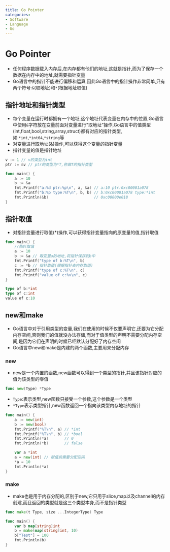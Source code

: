 ```yaml
---
title: Go Pointer
categories:
- Software
- Language
- Go
---
```

# Go Pointer

- 任何程序数据载入内存后,在内存都有他们的地址,这就是指针,而为了保存一个数据在内存中的地址,就需要指针变量
- Go语言中的指针不能进行偏移和运算,因此Go语言中的指针操作非常简单,只有两个符号:`&`(取地址)和`*`(根据地址取值)

## 指针地址和指针类型

- 每个变量在运行时都拥有一个地址,这个地址代表变量在内存中的位置,Go语言中使用`&`字符放在变量前面对变量进行"取地址”操作,Go语言中的值类型(int,float,bool,string,array,struct)都有对应的指针类型,如:`*int`,`*int64`,`*string`等
- 对变量进行取地址(&)操作,可以获得这个变量的指针变量
- 指针变量的值是指针地址

```go
v := 1 // v的类型为int
ptr := &v // ptr的类型为*T,称做T的指针类型
```

```go
func main() {
	a := 10
	b := &a
	fmt.Printf("a:%d ptr:%p\n", a, &a) // a:10 ptr:0xc00001a078
	fmt.Printf("b:%p type:%T\n", b, b) // b:0xc00001a078 type:*int
	fmt.Println(&b)                    // 0xc00000e018
}
```

## 指针取值

- 对指针变量进行取值(*)操作,可以获得指针变量指向的原变量的值,指针取值

```go
func main() {
	//指针取值
	a := 10
	b := &a // 取变量a的地址,将指针保存到b中
	fmt.Printf("type of b:%T\n", b)
	c := *b // 指针取值(根据指针去内存取值)
	fmt.Printf("type of c:%T\n", c)
	fmt.Printf("value of c:%v\n", c)
}
```

```go
type of b:*int
type of c:int
value of c:10
```

## new和make

- Go语言中对于引用类型的变量,我们在使用的时候不仅要声明它,还要为它分配内存空间,否则我们的值就没办法存储,而对于值类型的声明不需要分配内存空间,是因为它们在声明的时候已经默认分配好了内存空间
- Go语言中new和make是内建的两个函数,主要用来分配内存

### new

- new是一个内置的函数,new函数可以得到一个类型的指针,并且该指针对应的值为该类型的零值

```go
func new(Type) *Type
```

- `Type`:表示类型,new函数只接受一个参数,这个参数是一个类型
- `*Type`表示类型指针,new函数返回一个指向该类型内存地址的指针

```go
func main() {
	a := new(int)
	b := new(bool)
	fmt.Printf("%T\n", a) // *int
	fmt.Printf("%T\n", b) // *bool
	fmt.Println(*a)       // 0
	fmt.Println(*b)       // false

	var a *int
	a = new(int) // 赋值前需要分配空间
	*a = 10
	fmt.Println(*a)
}
```

### make

- make也是用于内存分配的,区别于new,它只用于slice,map以及channel的内存创建,而且返回的类型就是这三个类型本身,而不是指针类型

```go
func make(t Type, size ...IntegerType) Type
```

```go
func main() {
	var b map[string]int
	b = make(map[string]int, 10)
	b["Test"] = 100
	fmt.Println(b)
}
```
